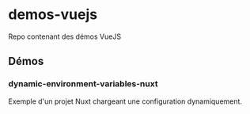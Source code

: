 # demos-vuejs
Repo contenant des démos VueJS

## Démos

### dynamic-environment-variables-nuxt

Exemple d'un projet Nuxt chargeant une configuration dynamiquement.
